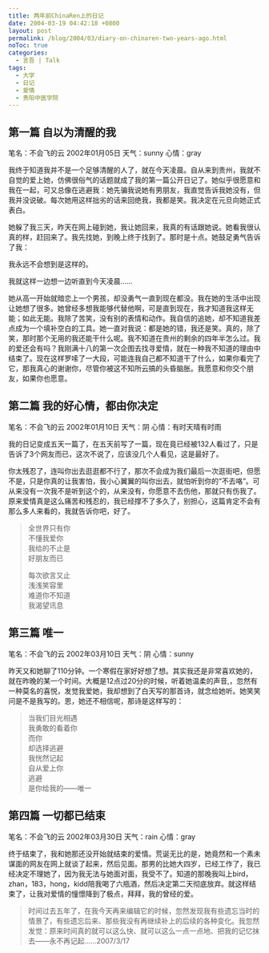 ```yaml
---
title: 两年前ChinaRen上的日记
date: 2004-03-19 04:42:18 +0800
layout: post
permalink: /blog/2004/03/diary-on-chinaren-two-years-ago.html
noToc: true
categories:
  - 言吾 | Talk
tags:
  - 大学
  - 日记
  - 爱情
  - 贵阳中医学院
---
```

## 第一篇 **自以为清醒的我**
笔名：不会飞的云 2002年01月05日 天气：sunny 心情：gray

我终于知道我并不是一个足够清醒的人了，就在今天凌晨。自从来到贵州，我就不自觉的爱上她，仿佛很俗气的话题就成了我的第一篇公开日记了。她似乎很愿意和我在一起，可又总像在逃避我：她先骗我说她有男朋友，我直觉告诉我她没有，但我并没说破。每次她用这样拙劣的话来回绝我，我都是笑。我决定在元旦向她正式表白。

她躲了我三天，昨天在网上碰到她，我让她回来，我真的有话跟她说。她看我很认真的样，赶回来了。我先找她，到晚上终于找到了。那时是十点。她鼓足勇气告诉了我：

我永远不会想到是这样的。

我就这样一边想一边听直到今天凌晨……

她从高一开始就暗恋上一个男孩，却没勇气一直到现在都没。我在她的生活中出现让她想了很多。她曾经多想我能够代替他啊，可是直到现在，我才知道我这样无能；如此无能。我除了苦笑，没有别的表情和动作。我自信的追她，却不知道我差点成为一个填补空白的工具。她一直对我说：都是她的错，我还是笑。真的，除了笑，那时那个无用的我还能干什么呢。我不知道在贵州的剩余的四年半怎么过。我的爱还会有吗？我刚满十八的第一次企图去找寻爱情，就在一种我不知道的理由中结束了。现在这样罗嗦了一大段，可能连我自己都不知道干了什么，如果你看完了它，那我真心的谢谢你，尽管你被这不知所云搞的头昏脑胀。我愿意和你交个朋友，如果你也愿意。　

## 第二篇 **我的好心情，都由你决定**

<!--more-->

笔名：不会飞的云 2002年01月10日 天气：阴 心情：有时天晴有时雨

我的日记变成五天一篇了，在五天前写了一篇，现在竟已经被132人看过了，只是告诉了3个网友而已，这次不说了，应该没几个人看见，这是最好了。

你太残忍了，连叫你出去逛逛都不行了，那次不会成为我们最后一次逛街吧，但愿不是，只是你真的让我害怕，我小心翼翼的叫你出去，就怕听到你的“不去咯”。可从来没有一次我不是听到这个的，从来没有，你愿意不去伤他，那就只有伤我了。原来爱情真是这么痛苦和残忍的，我已经撑不了多久了，别担心，这篇肯定不会有那么多人来看的，我就告诉你吧，好了。

> 全世界只有你  
> 不懂我爱你  
> 我给的不止是  
> 好朋友而已  
>   
> 每次欲言又止  
> 浅浅笑容里  
> 难道你不知道  
> 我渴望讯息

## 第三篇 **唯一**
笔名：不会飞的云 2002年03月10日 天气：阴 心情：sunny

昨天又和她聊了110分钟。一个寒假在家好好想了想。其实我还是非常喜欢她的，就在昨晚的某一个时间。大概是12点过20分的时候，听着她温柔的声音,，忽然有一种莫名的喜悦，发觉我爱她，我却想到了白天写的那首诗，就念给她听。她笑笑问是不是我写的。恩，她还不相信呢，那诗是这样写的：

> 当我们目光相遇  
> 我勇敢的看着你  
> 而你  
> 却选择逃避  
> 我恍然记起  
> 自从爱上你  
> 逃避  
> 是你给我的——唯一

## 第四篇 **一切都已结束**
笔名：不会飞的云 2002年03月30日 天气：rain 心情：gray

终于结束了，我和她那还没开始就结束的爱情。荒诞无比的是，她竟然和一个素未谋面的网友在网上就谈了起来，然后见面。那男的比她大四岁，已经工作了，我已经决定不理她了，因为我无法与她面对面，我受不了。知道的那晚我叫上bird，zhan，183，hong，kidd陪我喝了六瓶酒，然后决定第二天彻底放弃。就这样结束了，让我对爱情的憧憬降到了极点，拜拜，我的曾经的爱。

> 时间过去五年了，在我今天再来编辑它的时候，忽然发现我有些遗忘当时的情景了，有些遗忘后来、那些我没有再继续补上的后续的各种变化。我忽然发觉：原来时间真的就可以这么快、就可以这么一点一点地、把我的记忆抹去——永不再记起……2007/3/17